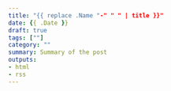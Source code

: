 ```yaml
---
title: "{{ replace .Name "-" " " | title }}"
date: {{ .Date }}
draft: true
tags: [""]
category: ""
summary: Summary of the post
outputs:
- html
- rss
---
```

